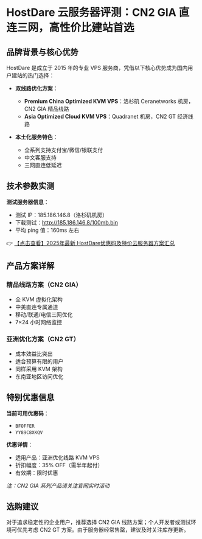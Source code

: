 # HostDare 云服务器评测：CN2 GIA 直连三网，高性价比建站首选

## 品牌背景与核心优势

HostDare 是成立于 2015 年的专业 VPS 服务商，凭借以下核心优势成为国内用户建站的热门选择：

- **双线路优化方案**：
  - **Premium China Optimized KVM VPS**：洛杉矶 Ceranetworks 机房，CN2 GIA 精品线路
  - **Asia Optimized Cloud KVM VPS**：Quadranet 机房，CN2 GT 经济线路

- **本土化服务特色**：
  - 全系列支持支付宝/微信/银联支付
  - 中文客服支持
  - 三网直连低延迟

## 技术参数实测

**测试服务器信息**：
- 测试 IP：185.186.146.8（洛杉矶机房）
- 下载测试：http://185.186.146.8/100mb.bin
- 平均 ping 值：160ms 左右

👉 [【点击查看】2025年最新 HostDare优惠码及特价云服务器方案汇总](https://bit.ly/hostdare)

## 产品方案详解

### 精品线路方案（CN2 GIA）
- 全 KVM 虚拟化架构
- 中美直连专属通道
- 移动/联通/电信三网优化
- 7×24 小时网络监控

### 亚洲优化方案（CN2 GT）
- 成本效益比突出
- 适合预算有限的用户
- 同样采用 KVM 架构
- 东南亚地区访问优化

## 特别优惠信息

**当前可用优惠码**：
- `BFOFFER`
- `YY89C8XKQV`

**优惠详情**：
- 适用产品：亚洲优化线路 KVM VPS
- 折扣幅度：35% OFF（需半年起付）
- 有效期：限时优惠

*注：CN2 GIA 系列产品请关注官网实时活动*

## 选购建议
对于追求稳定性的企业用户，推荐选择 CN2 GIA 线路方案；个人开发者或测试环境可优先考虑 CN2 GT 方案。由于服务器经常售罄，建议及时关注库存更新。